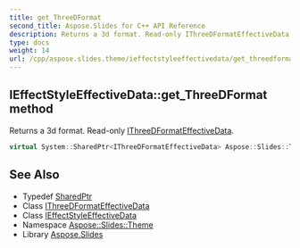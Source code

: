 ```yaml
---
title: get_ThreeDFormat
second_title: Aspose.Slides for C++ API Reference
description: Returns a 3d format. Read-only IThreeDFormatEffectiveData.
type: docs
weight: 14
url: /cpp/aspose.slides.theme/ieffectstyleeffectivedata/get_threedformat/
---
```

## IEffectStyleEffectiveData::get_ThreeDFormat method


Returns a 3d format. Read-only [IThreeDFormatEffectiveData](../../../aspose.slides/ithreedformateffectivedata/).

```cpp
virtual System::SharedPtr<IThreeDFormatEffectiveData> Aspose::Slides::Theme::IEffectStyleEffectiveData::get_ThreeDFormat()=0
```

## See Also

* Typedef [SharedPtr](../../../system/sharedptr/)
* Class [IThreeDFormatEffectiveData](../../../aspose.slides/ithreedformateffectivedata/)
* Class [IEffectStyleEffectiveData](../)
* Namespace [Aspose::Slides::Theme](../../)
* Library [Aspose.Slides](../../../)
